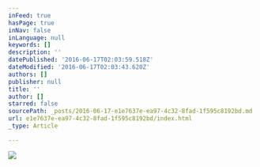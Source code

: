 ```yaml
---
inFeed: true
hasPage: true
inNav: false
inLanguage: null
keywords: []
description: ''
datePublished: '2016-06-17T02:03:59.518Z'
dateModified: '2016-06-17T02:03:43.620Z'
authors: []
publisher: null
title: ''
author: []
starred: false
sourcePath: _posts/2016-06-17-e1e7637e-ea97-4c32-8fad-1f595c8192bd.md
url: e1e7637e-ea97-4c32-8fad-1f595c8192bd/index.html
_type: Article

---
```

![](https://the-grid-user-content.s3-us-west-2.amazonaws.com/b3cc2ae3-11bd-47fb-aa3a-7cfada045241.jpg)